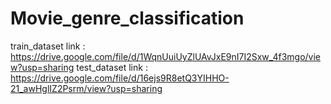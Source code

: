 # Movie_genre_classification
train_dataset link : https://drive.google.com/file/d/1WqnUuiUyZlUAvJxE9nI7I2Sxw_4f3mgo/view?usp=sharing
test_dataset link : https://drive.google.com/file/d/16ejs9R8etQ3YIHHO-21_awHglIZ2Psrm/view?usp=sharing
